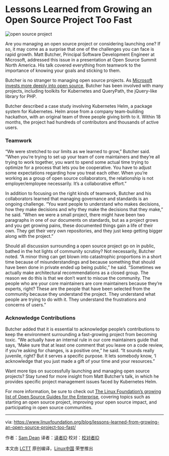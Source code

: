 Lessons Learned from Growing an Open Source Project Too Fast
======
![open source project][1]

Are you managing an open source project or considering launching one? If so, it may come as a surprise that one of the challenges you can face is rapid growth. Matt Butcher, Principal Software Development Engineer at Microsoft, addressed this issue in a presentation at Open Source Summit North America. His talk covered everything from teamwork to the importance of knowing your goals and sticking to them.

Butcher is no stranger to managing open source projects. As [Microsoft invests more deeply into open source][2], Butcher has been involved with many projects, including toolkits for Kubernetes and QueryPath, the jQuery-like library for PHP.

Butcher described a case study involving Kubernetes Helm, a package system for Kubernetes. Helm arose from a company team-building hackathon, with an original team of three people giving birth to it. Within 18 months, the project had hundreds of contributors and thousands of active users.

### Teamwork

“We were stretched to our limits as we learned to grow,” Butcher said. “When you’re trying to set up your team of core maintainers and they’re all trying to work together, you want to spend some actual time trying to optimize for a process that lets you be cooperative. You have to adjust some expectations regarding how you treat each other. When you’re working as a group of open source collaborators, the relationship is not employer/employee necessarily. It’s a collaborative effort.”

In addition to focusing on the right kinds of teamwork, Butcher and his collaborators learned that managing governance and standards is an ongoing challenge. “You want people to understand who makes decisions, how they make decisions and why they make the decisions that they make,” he said. “When we were a small project, there might have been two paragraphs in one of our documents on standards, but as a project grows and you get growing pains, these documented things gain a life of their own. They get their very own repositories, and they just keep getting bigger along with the project.”

Should all discussion surrounding a open source project go on in public, bathed in the hot lights of community scrutiny? Not necessarily, Butcher noted. “A minor thing can get blown into catastrophic proportions in a short time because of misunderstandings and because something that should have been done in private ended up being public,” he said. “Sometimes we actually make architectural recommendations as a closed group. The reason we do this is that we don’t want to miscue the community. The people who are your core maintainers are core maintainers because they’re experts, right? These are the people that have been selected from the community because they understand the project. They understand what people are trying to do with it. They understand the frustrations and concerns of users.”

### Acknowledge Contributions

Butcher added that it is essential to acknowledge people’s contributions to keep the environment surrounding a fast-growing project from becoming toxic. “We actually have an internal rule in our core maintainers guide that says, ‘Make sure that at least one comment that you leave on a code review, if you’re asking for changes, is a positive one,” he said. “It sounds really juvenile, right? But it serves a specific purpose. It lets somebody know, ‘I acknowledge that you just made a gift of your time and your resources.”

Want more tips on successfully launching and managing open source projects? Stay tuned for more insight from Matt Butcher’s talk, in which he provides specific project management issues faced by Kubernetes Helm.

For more information, be sure to check out [The Linux Foundation’s growing list of Open Source Guides for the Enterprise][3], covering topics such as starting an open source project, improving your open source impact, and participating in open source communities.

--------------------------------------------------------------------------------

via: https://www.linuxfoundation.org/blog/lessons-learned-from-growing-an-open-source-project-too-fast/

作者：[Sam Dean][a]
译者：[译者ID](https://github.com/译者ID)
校对：[校对者ID](https://github.com/校对者ID)

本文由 [LCTT](https://github.com/LCTT/TranslateProject) 原创编译，[Linux中国](https://linux.cn/) 荣誉推出

[a]:https://www.linuxfoundation.org/author/sdean/
[1]:https://www.linuxfoundation.org/wp-content/uploads/2018/03/huskies-2279627_1920.jpg
[2]:https://thenewstack.io/microsoft-shifting-emphasis-open-source/
[3]:https://www.linuxfoundation.org/resources/open-source-guides/
